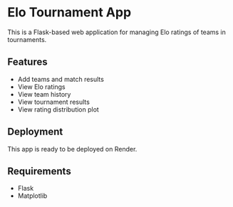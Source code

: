 # Elo Tournament App

This is a Flask-based web application for managing Elo ratings of teams in tournaments.

## Features
- Add teams and match results
- View Elo ratings
- View team history
- View tournament results
- View rating distribution plot

## Deployment
This app is ready to be deployed on Render.

## Requirements
- Flask
- Matplotlib
